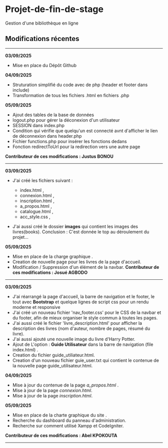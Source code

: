 # Projet-de-fin-de-stage
Gestion d'une bibliothèque en ligne

## Modifications récentes

------------------------------------------------------------------------------------------------------------------
**03/09/2025**
- Mise en place du Dépôt Github

**04/09/2025**
- Struturation simplifié du code avec de php (header et footer dans include)
- Transformation de tous les fichiers .html en fichiers .php

**05/09/2025**
- Ajout des tables de la base de données
- logout.php pour gérer la déconexion d'un utilisateur
- SESSION dans index.php
- Condition qui vérifie que quelqu'un est connecté avnt d'afficher le lien de déconnexion dans header.php
- Fichier functions.php pour insérer les fonctions dedans
- Fonction redirectToUrl pour la redirection vers une autre page

**Contributeur de ces modifications : Justus BONOU**

------------------------------------------------------------------------------------------------------------------
**03/09/2025**
- J'ai créé les fichiers suivant :
    * index.html ,
    * connexion.html ,
    * inscription.html ,
    * a_propos.html ,
    * catalogue.html , 
    * acc_style.css ,

- J'ai aussi créé le dossier **images** qui contient les images des livres(books).
Conclusion : C'est donnée le top au déroulement du projet...

**05/09/2025**
- Mise en place de la charge graphique .
- Creation de nouvelle page pour les livres de la page d'accueil.
- Modification / Suppression d'un élément de la navbar.
**Contributeur de ces modifications : Josué AGBODO**

-----------------------------------------------------------------------------------------------------------------
**03/09/2025**
- J'ai réarrangé la page d'accueil, la barre de navigation et le footer, le tout avec **Bootstrap** et quelque lignes de script css pour un rendu moderne et responsive
- J'ai créé un nouveau fichier 'nav_footer.css' pour le CSS de la navbar et du footer, afin de mieux organiser le style commun à toutes les pages.
- J'ai aussi créé le fichier 'livre_description.html' pour afficher la description des livres (nom d'auteur, nombre de pages, résumé du livre).
- J'ai aussi ajouté une nouvelle image du livre d'Harry Potter.
- Ajout de L'option : **Guide Utilisateur** dans la barre de navigation (file index.html) .
- Creation du fichier guide_utiliateur.html.
- Creation d'un nouveau fichier guie_user.txt qui contient le contenue de la nouvelle page guide_utilisateur.html.

**04/09/2025**
- Mise à jour du contenue de la page *a_propos.html* .
- Mise à jour de la page *connexion.html*.
- Mise à jour de la page *inscription.html*.

**05/09/2025**
- Mise en place de la charte graphique du site .
- Recherche du dashboard du panneau d'administration. 
- Recherche sur comment utilisé Xampp et CodeIgniter.

**Contributeur de ces modifications : Abel KPOKOUTA**

---------------------------------------------------------------------------------------------------------------
